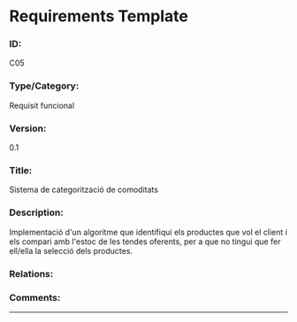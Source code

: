 # Requirements Template
### ID: 
C05
### Type/Category: 
Requisit funcional
### Version: 
0.1
### Title: 
Sistema de categorització de comoditats
### Description: 
Implementació d'un algoritme que identifiqui els productes que vol el client i els compari amb l'estoc de les tendes
oferents, per a que no tingui que fer ell/ella la selecció dels productes.
### Relations: 
### Comments: 
---